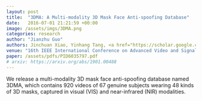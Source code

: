 ```yaml
---
layout: post
title:  "3DMA: A Multi-modality 3D Mask Face Anti-spoofing Database"
date:   2016-07-01 21:21:59 +00:00
image: /assets/imgs/3DMA.png
categories: research
author: "Jianzhu Guo"
authors: Jinchuan Xiao, Yinhang Tang, <a href="https://scholar.google.com/citations?user=W8_JzNcAAAAJ"><strong><u>Jianzhu Guo</u></strong></a>, <a href="https://scholar.google.com/citations?user=YU-yRMsAAAAJ">Yang Yang</a>, <a href="https://scholar.google.com/citations?user=1rbNk5oAAAAJ">Xiangyu Zhu</a>, <a href="https://scholar.google.com/citations?user=cuJ3QG8AAAAJ">Zhen Lei</a>, <a href="https://scholar.google.com/citations?user=Y-nyLGIAAAAJ">Stan Z. Li</a>
venue: "16th IEEE International Conference on Advanced Video and Signal Based Surveillance (<b>AVSS</b>), 2019"
paper: /assets/pdfs/PID6035797.pdf
# arxiv: https://arxiv.org/abs/1901.00488
---
```

We release a multi-modality 3D mask face anti-spoofing database named 3DMA, which contains 920 videos of 67 genuine subjects wearing 48 kinds of 3D masks, captured in visual (VIS) and near-infrared (NIR) modalities.
